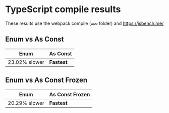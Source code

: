 # TypeScript compile results

These results use the webpack compile (`www` folder) and https://jsbench.me/

## Enum vs As Const

| Enum | As Const |
|-|-|
| 23.02% slower | **Fastest**

## Enum vs As Const Frozen

| Enum | As Const Frozen |
|-|-|
|20.29% slower | **Fastest**